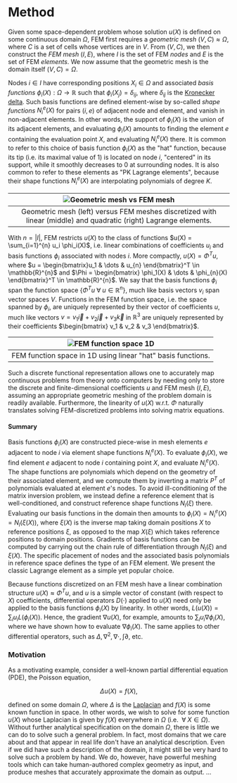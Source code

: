 # Method

Given some space-dependent problem whose solution $u(X)$ is defined on some
continuous domain $\Omega$, FEM first requires a *geometric mesh* $(V,C) \approx \Omega$, where $C$ is a set of cells whose vertices are in $V$. From $(V,C)$, we then construct the *FEM mesh* $(I,E)$, where $I$ is the set of FEM *nodes* and $E$ is the set of FEM *elements*. We now assume that the geometric mesh is the domain itself $(V,C)=\Omega$.

Nodes $i \in I$ have corresponding positions $X_i \in \Omega$ and associated *basis functions* $\phi_i(X): \Omega \longrightarrow \mathbb{R}$ such that $\phi_i(X_j) = \delta_{ij}$, where $\delta_{ij}$ is the [Kronecker delta](https://en.wikipedia.org/wiki/Kronecker_delta). Such basis functions are defined element-wise by so-called *shape functions* $N_i^e(X)$ for pairs $(i,e)$ of adjacent node and element, and vanish in non-adjacent elements. In other words, the support of $\phi_i(X)$ is the union of its adjacent elements, and evaluating $\phi_i(X)$ amounts to finding the element $e$ containing the evaluation point $X$, and evaluating $N_i^e(X)$ there. It is common to refer to this choice of basis function $\phi_i(X)$ as the "hat" function, because its tip (i.e. its maximal value of $1$) is located on node $i$, "centered" in its support, while it smoothly decreases to 0 at surrounding nodes. It is also common to refer to these elements as "PK Lagrange elements", because their shape functions $N_i^e(X)$ are interpolating polynomials of degree $K$.

| ![Geometric mesh vs FEM mesh](../../../_static/imgs/geometric.mesh.vs.fem.mesh.jpg) |
|:--:|
| Geometric mesh (left) versus FEM meshes discretized with linear (middle) and quadratic (right) Lagrange elements. |

With $n=|I|$, FEM restricts $u(X)$ to the class of functions $u(X) = \sum_{i=1}^{n} u_i \phi_i(X)$, i.e. linear combinations of coefficients $u_i$ and basis functions $\phi_i$ associated with nodes $i$. More compactly, $u(X) = \Phi^T u$, where $`u = \begin{bmatrix}u_1 & \dots & u_{n} \end{bmatrix}^T \in \mathbb{R}^{n}`$ and $`\Phi = \begin{bmatrix} \phi_1(X) & \dots & \phi_{n}(X) \end{bmatrix}^T \in \mathbb{R}^{n}`$. We say that the basis functions $\phi_i$ span the function space $`\{ \Phi^T u \;\forall\; u \in \mathbb{R}^{n} \}`$, much like basis vectors $v_i$ span vector spaces $V$. Functions in the FEM function space, i.e. the space spanned by $\phi_i$, are uniquely represented by their vector of coefficients $u$, much like vectors $v = v_1 \overrightarrow{i} + v_2\overrightarrow{j} + v_3 \overrightarrow{k}$ in $\mathbb{R}^3$ are uniquely represented by their coefficients $`\begin{bmatrix} v_1 & v_2 & v_3 \end{bmatrix}`$.

| ![FEM function space 1D](../../../_static/imgs/fem1D.gif) |
|:--:|
| FEM function space in 1D using linear "hat" basis functions. |

Such a discrete functional representation allows one to accurately map continuous problems from theory onto computers by needing only to store the discrete and finite-dimensional coefficients $u$ and FEM mesh $(I,E)$, assuming an appropriate geometric meshing of the problem domain is readily available. Furthermore, the linearity of $u(X)$ w.r.t. $\Phi$ naturally translates solving FEM-discretized problems into solving matrix equations.

#### Summary

Basis functions $\phi_i(X)$ are constructed piece-wise in mesh elements $e$ adjacent to node $i$ via element shape functions $N_i^e(X)$. To evaluate $\phi_i(X)$, we find element $e$ adjacent to node $i$ containing point $X$, and evaluate $N_i^e(X)$. The shape functions are polynomials which depend on the geometry of their associated element, and we compute them by inverting a matrix $P^T$ of polynomials evaluated at element $e$'s nodes. To avoid ill-conditioning of the matrix inversion problem, we instead define a reference element that is well-conditioned, and construct reference shape functions $N_l(\xi)$ there. Evaluating our basis functions in the domain then amounts to $\phi_i(X) = N_i^e(X) = N_l(\xi(X))$, where $\xi(X)$ is the inverse map taking domain positions $X$ to reference positions $\xi$, as opposed to the map $X(\xi)$ which takes reference positions to domain positions. Gradients of basis functions can be computed by carrying out the chain rule of differentiation through $N_l(\xi)$ and $\xi(X)$. The specific placement of nodes and the associated basis polynomials in reference space defines the type of an FEM element. We present the classic Lagrange element as a simple yet popular choice.

Because functions discretized on an FEM mesh have a linear combination structure $u(X) \approx \Phi^T u$, and $u$ is a simple vector of constant (with respect to $X$) coefficients, differential operators $D(\cdot)$ applied to $u(X)$ need only be applied to the basis functions $\phi_i(X)$ by linearity. In other words, $L(u(X)) = \sum_i u_i L(\phi_i(X))$. Hence, the gradient $\nabla u(X)$, for example, amounts to $\sum_i u_i \nabla \phi_i(X)$, where we have shown how to evaluate $\nabla \phi_i(X)$. The same applies to other differential operators, such as $\Delta, \nabla^2, \nabla \cdot, \int \partial$, etc.

### Motivation

As a motivating example, consider a well-known partial differential equation (PDE), the Poisson equation,

$$
\Delta u(X) = f(X) ,
$$

defined on some domain $\Omega$, where $\Delta$ is the [Laplacian](https://en.wikipedia.org/wiki/Laplace_operator#:~:text=In%20mathematics%2C%20the%20Laplace%20operator,scalar%20function%20on%20Euclidean%20space.) and $f(X)$ is some known function in space. In other words, we wish to solve for some function $u(X)$ whose Laplacian is given by $f(X)$ everywhere in $\Omega$ (i.e. $`\;\forall\; X \in \Omega`$). Without further analytical specification on the domain $\Omega$, there is little we can do to solve such a general problem. In fact, most domains that we care about and that appear in real life don't have an analytical description. Even if we did have such a description of the domain, it might still be very hard to solve such a problem by hand. We do, however, have powerful meshing tools which can take human-authored complex geometry as input, and produce meshes that accurately approximate the domain as output.
...
